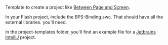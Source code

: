 Template to create a project like [Between Page and Screen](http://betweenpageandscreen.com/).

In your Flash project, include the BPS-Binding.swc. That should have all the external libraries. you'll need.

In the project-templates folder, you'll find an example file for a [Jetbrains IntelliJ](http://www.jetbrains.com/idea/) project.